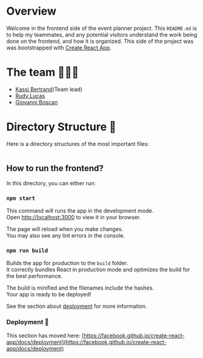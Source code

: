 # Overview

Welcome in the frontend side of the event planner project. This `README.md` is to help my
teammates, and any potential visitors understand the work being done on the frontend, and
how it is organized. This side of the project was was bootstrapped with [Create React App](https://github.com/facebook/create-react-app).

# The team 🥷🥷🥷

- [Kassi Bertrand](https://github.com/kassi-bertrand)(Team lead)
- [Rudy Lucas](https://github.com/rudycito23)
- [Giovanni Boscan](https://github.com/giovabos11)

# Directory Structure 📁

Here is a directory structures of the most important files:

```
```

## How to run the frontend?

In this directory, you can either run:

### `npm start`

This command will runs the app in the development mode.\
Open [http://localhost:3000](http://localhost:3000) to view it in your browser.

The page will reload when you make changes.\
You may also see any lint errors in the console.

### `npm run build`

Builds the app for production to the `build` folder.\
It correctly bundles React in production mode and optimizes the build for the best performance.

The build is minified and the filenames include the hashes.\
Your app is ready to be deployed!

See the section about [deployment](https://facebook.github.io/create-react-app/docs/deployment) for more information.


### Deployment 🚀

This section has moved here: [https://facebook.github.io/create-react-app/docs/deployment](https://facebook.github.io/create-react-app/docs/deployment)